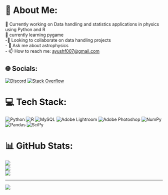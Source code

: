 # 💫 About Me:
🔭 Currently working on Data handling and statistics applications in physics using Python and R<br>🌱 currently learning pygame <br>-👯 Looking to collaborate on data handling projects<br>- 💬 Ask me about astrophysics<br>- 📫 How to reach me: ayushf007@gmail.com<br>


## 🌐 Socials:
[![Discord](https://img.shields.io/badge/Discord-%237289DA.svg?logo=discord&logoColor=white)](https://discord.gg/SkunkArsenal182#4312) [![Stack Overflow](https://img.shields.io/badge/-Stackoverflow-FE7A16?logo=stack-overflow&logoColor=white)](https://stackoverflow.com/users/18202842) 

# 💻 Tech Stack:
![Python](https://img.shields.io/badge/python-3670A0?style=for-the-badge&logo=python&logoColor=ffdd54) ![R](https://img.shields.io/badge/r-%23276DC3.svg?style=for-the-badge&logo=r&logoColor=white) ![MySQL](https://img.shields.io/badge/mysql-%2300f.svg?style=for-the-badge&logo=mysql&logoColor=white) ![Adobe Lightroom](https://img.shields.io/badge/Adobe%20Lightroom-31A8FF.svg?style=for-the-badge&logo=Adobe%20Lightroom&logoColor=white) ![Adobe Photoshop](https://img.shields.io/badge/adobephotoshop-%2331A8FF.svg?style=for-the-badge&logo=adobephotoshop&logoColor=white) ![NumPy](https://img.shields.io/badge/numpy-%23013243.svg?style=for-the-badge&logo=numpy&logoColor=white) ![Pandas](https://img.shields.io/badge/pandas-%23150458.svg?style=for-the-badge&logo=pandas&logoColor=white) ![SciPy](https://img.shields.io/badge/SciPy-%230C55A5.svg?style=for-the-badge&logo=scipy&logoColor=%white)
# 📊 GitHub Stats:
![](https://github-readme-stats.vercel.app/api?username=SkunkArsenal182&theme=dracula&hide_border=false&include_all_commits=false&count_private=false)<br/>
![](https://github-readme-streak-stats.herokuapp.com/?user=SkunkArsenal182&theme=dracula&hide_border=false)<br/>
![](https://github-readme-stats.vercel.app/api/top-langs/?username=SkunkArsenal182&theme=dracula&hide_border=false&include_all_commits=false&count_private=false&layout=compact)

---
[![](https://visitcount.itsvg.in/api?id=SkunkArsenal182&icon=1&color=11)](https://visitcount.itsvg.in)

<!-- Proudly created with GPRM ( https://gprm.itsvg.in ) -->
